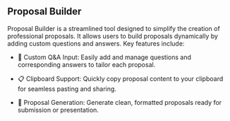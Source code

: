 ## Proposal Builder
Proposal Builder is a streamlined tool designed to simplify the creation of professional proposals. It allows users to build proposals dynamically by adding custom questions and answers. Key features include:

- 📝 Custom Q&A Input: Easily add and manage questions and corresponding answers to tailor each proposal.

- 📋 Clipboard Support: Quickly copy proposal content to your clipboard for seamless pasting and sharing.

- 📄 Proposal Generation: Generate clean, formatted proposals ready for submission or presentation.

